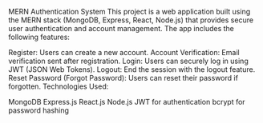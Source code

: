 MERN Authentication System
This project is a web application built using the MERN stack (MongoDB, Express, React, Node.js) that provides secure user authentication and account management. The app includes the following features:

Register: Users can create a new account.
Account Verification: Email verification sent after registration.
Login: Users can securely log in using JWT (JSON Web Tokens).
Logout: End the session with the logout feature.
Reset Password (Forgot Password): Users can reset their password if forgotten.
Technologies Used:

MongoDB
Express.js
React.js
Node.js
JWT for authentication
bcrypt for password hashing
